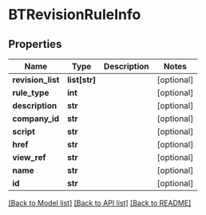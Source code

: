 # BTRevisionRuleInfo

## Properties
Name | Type | Description | Notes
------------ | ------------- | ------------- | -------------
**revision_list** | **list[str]** |  | [optional] 
**rule_type** | **int** |  | [optional] 
**description** | **str** |  | [optional] 
**company_id** | **str** |  | [optional] 
**script** | **str** |  | [optional] 
**href** | **str** |  | [optional] 
**view_ref** | **str** |  | [optional] 
**name** | **str** |  | [optional] 
**id** | **str** |  | [optional] 

[[Back to Model list]](../README.md#documentation-for-models) [[Back to API list]](../README.md#documentation-for-api-endpoints) [[Back to README]](../README.md)


